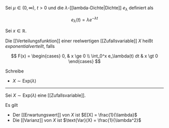Sei $\mu \in (0, \infty)$, $t \gt 0$ und die $\lambda$-[[lambda-Dichte|Dichte]] $e_\lambda$ definiert als

$$
	e_\lambda(t) = \lambda e^{-\lambda t}
$$

Sei $x \in \mathbb{R}$.

Die [[Verteilungsfunktion]] einer reelwertigen [[Zufallsvariable]] $X$ heißt *exponentialverteilt*, falls

$$
	F(x) = \begin{cases}
		0, & x \ge 0 \\
		\int_0^x e_\lambda(t) dt & x \gt 0
	\end{cases}
$$

Schreibe
- $X \sim \text{Exp}(\lambda)$

---

Sei $X \sim \text{Exp}(\lambda)$ eine [[Zufallsvariable]].

Es gilt
- Der [[Erwartungswert]] von $X$ ist $E[X] = \frac{1}{\lambda}$
- Die [[Varianz]] von $X$ ist $\text{Var}(X) = \frac{1}{\lambda^2}$